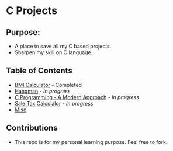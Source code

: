 # C Projects

## Purpose:
 - A place to save all my C based projects.
 - Sharpen my skill on C language.

## Table of Contents
* [BMI Calculator](./bmi_calculator) - Completed
* [Hangman](./hangman) - *In progress*
* [C Programming - A Modern Approach](./c_modern) - *In progress*
* [Sale Tax Calculalor](./sale_tax_calculator) - *In progress*
* [Misc](./misc)

## Contributions
- This repo is for my personal learning purpose. Feel free to fork.